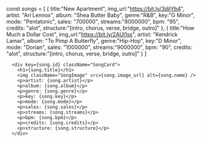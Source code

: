 const songs = [
    {
        title:"New Apartment",
        img_url:"https://bit.ly/3djlYb4",
        artist: "Ari Lennox",
        album: "Shea Butter Baby",
        genre:"R&B",
        key:"G Minor",
        mode: "Pentatonic",
        sales: "700000",
        streams:"8000000",
        bpm: "95",
        credits: "alot",
        structure:"[intro, chorus, verse, bridge, outro]"
    },
    {
        title:"How Much a Dollar Cost",
        img_url:"https://bit.ly/2AUl1ss",
        artist: "Kendrick Lamar",
        album: "To Pimp A Butterfly",
        genre:"Hip-Hop",
        key:"D Minor",
        mode: "Dorian",
        sales: "1000000",
        streams:"9000000",
        bpm: "90",
        credits: "alot",
        structure:"[intro, chorus, verse, bridge, outro]"
    }
]



      <div key={song.id} className="SongCard">
        <h1>{song.title}</h1>
        <img className="SongImage" src={song.image_url} alt={song.name} />
        <p>artist: {song.artist}</p>
        <p>album: {song.album}</p>
        <p>genre: {song.genre}</p>
        <p>key: {song.key}</p>
        <p>mode: {song.mode}</p>
        <p>sales: {song.sales}</p>
        <p>streams: {song.streams}</p>
        <p>bpm: {song.bpm}</p>
        <p>credits: {song.credits}</p>
        <p>structure: {song.structure}</p>
      </div>